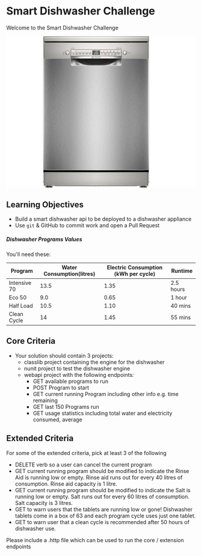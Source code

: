 # Smart Dishwasher Challenge

Welcome to the Smart Dishwasher Challenge

![](smart_dishwasher.jpg "Smart Dishwasher")

## Learning Objectives

- Build a smart dishwasher api to be deployed to a dishwasher appliance
- Use `git` & GitHub to commit work and open a Pull Request

##### Dishwasher Programs Values

You'll need these:

| Program      | Water Consumption(litres) | Electric Consumption (kWh per cycle) | Runtime   |
| ------------ | ------------------------- | ------------------------------------ | --------- |
| Intensive 70 | 13.5                      | 1.35                                 | 2.5 hours |
| Eco 50       | 9.0                       | 0.65                                 | 1 hour    |
| Half Load    | 10.5                      | 1.10                                 | 40 mins   |
| Clean Cycle  | 14                        | 1.45                                 | 55 mins   |

## Core Criteria

- Your solution should contain 3 projects:
  - classlib project containing the engine for the dishwasher
  - nunit project to test the dishwasher engine
  - webapi project with the following endpoints:
    - GET available programs to run
    - POST Program to start
    - GET current running Program including other info e.g. time remaining
    - GET last 150 Programs run
    - GET usage statistics including total water and electricity consumed, average

## Extended Criteria

For some of the extended criteria, pick at least 3 of the following

- DELETE verb so a user can cancel the current program
- GET current running program should be modified to indicate the Rinse Aid is running low or empty. Rinse aid runs out for every 40 litres of consumption. Rinse aid capacity is 1 litre.
- GET current running program should be modified to indicate the Salt is running low or empty. Salt runs out for every 60 litres of consumption. Salt capacity is 3 litres.
- GET to warn users that the tablets are running low or gone! Dishwasher tablets come in a box of 63 and each program cycle uses just one tablet.
- GET to warn user that a clean cycle is recommended after 50 hours of dishwasher use.

Please include a .http file which can be used to run the core / extension endpoints
